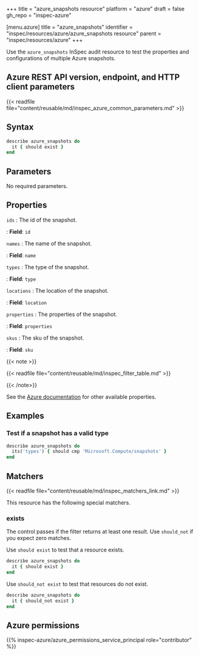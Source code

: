 +++
title = "azure_snapshots resource"
platform = "azure"
draft = false
gh_repo = "inspec-azure"

[menu.azure]
title = "azure_snapshots"
identifier = "inspec/resources/azure/azure_snapshots resource"
parent = "inspec/resources/azure"
+++

Use the `azure_snapshots` InSpec audit resource to test the properties and configurations of multiple Azure snapshots.

## Azure REST API version, endpoint, and HTTP client parameters

{{< readfile file="content/reusable/md/inspec_azure_common_parameters.md" >}}

## Syntax

```ruby
describe azure_snapshots do
  it { should exist }
end
```

## Parameters

No required parameters.

## Properties

`ids`
: The id of the snapshot.

: **Field**: `id`

`names`
: The name of the snapshot.

: **Field**: `name`

`types`
: The type of the snapshot.

: **Field**: `type`

`locations`
: The location of the snapshot.

: **Field**: `location`

`properties`
: The properties of the snapshot.

: **Field**: `properties`

`skus`
: The sku of the snapshot.

: **Field**: `sku`

{{< note >}}

{{< readfile file="content/reusable/md/inspec_filter_table.md" >}}

{{< /note>}}

See the [Azure documentation](https://learn.microsoft.com/en-us/rest/api/compute/snapshots/list-by-resource-group?tabs=HTTP) for other available properties.

## Examples

### Test if a snapshot has a valid type

```ruby
describe azure_snapshots do
  its('types') { should cmp 'Microsoft.Compute/snapshots' }
end
```

## Matchers

{{< readfile file="content/reusable/md/inspec_matchers_link.md" >}}

This resource has the following special matchers.

### exists

The control passes if the filter returns at least one result. Use `should_not` if you expect zero matches.

Use `should exist` to test that a resource exists.

```ruby
describe azure_snapshots do
  it { should exist }
end
```

Use `should_not exist` to test that resources do not exist.

```ruby
describe azure_snapshots do
  it { should_not exist }
end
```

## Azure permissions

{{% inspec-azure/azure_permissions_service_principal role="contributor" %}}
